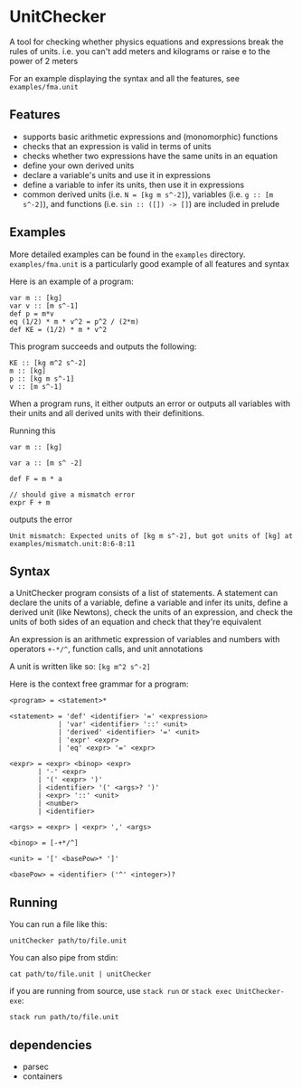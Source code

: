 # UnitChecker

A tool for checking whether physics equations and expressions break the rules of units. i.e. you can't add meters and kilograms or raise e to the power of 2 meters

For an example displaying the syntax and all the features, see `examples/fma.unit`

## Features
* supports basic arithmetic expressions and (monomorphic) functions
* checks that an expression is valid in terms of units
* checks whether two expressions have the same units in an equation
* define your own derived units
* declare a variable's units and use it in expressions
* define a variable to infer its units, then use it in expressions
* common derived units (i.e. `N = [kg m s^-2]`), variables (i.e. `g :: [m s^-2]`), and functions (i.e. `sin :: ([]) -> []`) are included in prelude

## Examples
More detailed examples can be found in the `examples` directory. `examples/fma.unit` is a particularly good example of all features and syntax

Here is an example of a program:

```
var m :: [kg]
var v :: [m s^-1]
def p = m*v
eq (1/2) * m * v^2 = p^2 / (2*m)
def KE = (1/2) * m * v^2
```
This program succeeds and outputs the following:
```
KE :: [kg m^2 s^-2]
m :: [kg]
p :: [kg m s^-1]
v :: [m s^-1]
```

When a program runs, it either outputs an error or outputs all variables with their units and all derived units with their definitions.

Running this
```
var m :: [kg]

var a :: [m s^ -2]

def F = m * a 

// should give a mismatch error
expr F + m
```
outputs the error
```
Unit mismatch: Expected units of [kg m s^-2], but got units of [kg] at examples/mismatch.unit:8:6-8:11
```

## Syntax
a UnitChecker program consists of a list of statements.
A statement can declare the units of a variable, define a variable and infer its units,
define a derived unit (like Newtons), check the units of an expression,
and check the units of both sides of an equation and check that they're equivalent

An expression is an arithmetic expression of variables and numbers with operators `+-*/^`, function calls, and unit annotations

A unit is written like so: `[kg m^2 s^-2]`

Here is the context free grammar for a program:
```bnf
<program> = <statement>*

<statement> = 'def' <identifier> '=' <expression>
            | 'var' <identifier> '::' <unit>
            | 'derived' <identifier> '=' <unit>
            | 'expr' <expr>
            | 'eq' <expr> '=' <expr>

<expr> = <expr> <binop> <expr>
       | '-' <expr>
       | '(' <expr> ')'
       | <identifier> '(' <args>? ')'
       | <expr> '::' <unit>
       | <number>
       | <identifier>

<args> = <expr> | <expr> ',' <args>

<binop> = [-+*/^]

<unit> = '[' <basePow>* ']'

<basePow> = <identifier> ('^' <integer>)?
```

## Running
You can run a file like this:
```
unitChecker path/to/file.unit
```
You can also pipe from stdin:
```
cat path/to/file.unit | unitChecker
```
if you are running from source, use `stack run` or `stack exec UnitChecker-exe`:
```
stack run path/to/file.unit
```
## dependencies
* parsec
* containers